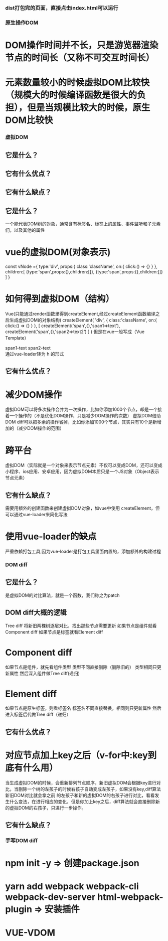 ### dist打包完的页面，直接点击index.html可以运行

### 原生操作DOM
# DOM操作时间并不长，只是游览器渲染节点的时间长（又称不可交互时间长）
# 元素数量较小的时候虚拟DOM比较快（规模大的时候编译函数是很大的负担），但是当规模比较大的时候，原生DOM比较快


### 虚拟DOM
## 它是什么？
## 它有什么优点？
## 它有什么缺点？

## 它是什么？
一个能代表DOM树的对象，通常含有标签名、标签上的属性、事件监听和子元素们，以及其他的属性
# vue的虚拟DOM(对象表示)
const vNode ={
    type:'div',
    props:{
        class:'className',
        on:{
            click:() => {}
        }
    },
    children:[
        {type:'span',props:{},children:[]},
        {type:'span',props:{},children:[]}
    ]
}
# 如何得到虚拟DOM（结构）
Vue(只能通过render函数里得到createElement,经过createElement函数编译之后生成虚拟DOM的对象结构)
createElement(
    'div',
    {
        class:'className',
        on:{
            click:() => {}
        }
    },
    [
        createElement('span',{},'span1=>text'),
        createElement('span',{},'span2=>text2')
    ]
)
但是在vue一般写成（Vue Template）
<div class='className' @click='() => {}'>
    <span>span1-text</span>
    <span>span2-text</span>
</div>
通过vue-loader转为 h 的形式

## 它有什么优点？
# 减少DOM操作
虚拟DOM可以将多次操作合并为一次操作，比如你添加1000个节点，却是一个接着一个操作的（不是优化DOM操作，只是减少DOM操作的次数）
虚拟DOM借助DOM diff可以把多余的操作省掉，比如你添加1000个节点，其实只有10个是新增加的（减少DOM操作的范围）
# 跨平台
虚拟DOM（实际就是一个对象来表示节点元素）不仅可以变成DOM，还可以变成小程序、ios应用、安卓应用，因为虚拟DOM本质只是一个JS对象（Object表示节点元素）

## 它有什么缺点？
需要用额外的创建函数来创建虚拟DOM对象，如vue中使用 createElement，但可以通过vue-loader来简化写法
# 使用vue-loader的缺点
严重依赖打包工具,因为vue-loader是打包工具里面内置的，添加额外的构建过程

### DOM diff
## 它是什么？
是虚拟DOM的对比算法，就是一个函数，我们称之为patch

## DOM diff大概的逻辑
Tree diff
将新旧两棵树逐层对比，找出那些节点需要更新
如果节点是组件就看Component diff
如果节点是标签就看Element diff
# Component diff
如果节点是组件，就先看组件类型
类型不同直接删除（删除旧的）
类型相同只更新属性
然后深入组件做Tree diff(递归)

# Element diff
如果节点是原生标签，则看标签名
标签名不同直接替换，相同则只更新属性
然后进入标签后代做Tree diff（递归）


## 它有什么优点？
# 对应节点加上key之后（v-for中:key到底有什么用）
当生成虚拟DOM的时候，会重新排列节点顺序，新旧虚拟DOM会根据key进行对比，当删除一个树的左孩子的时候右孩子自动变成左孩子，如果没有key,diff算法新旧DOM对比就会拿之前
的左孩子和新的虚拟DOM的右孩子进行对比，看看发生什么变法，在进行相应的变化，但是你加上key之后，diff算法就会直接删除新的虚拟DOM的右孩子，只进行一步操作。
## 它有什么缺点？


### 手写DOM diff
# npm init -y => 创建package.json
# yarn add webpack webpack-cli webpack-dev-server html-webpack-plugin => 安装插件


# VUE-VDOM
